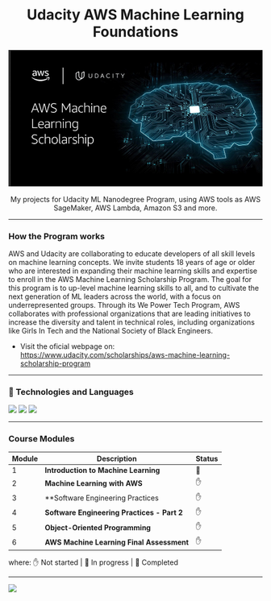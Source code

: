<h1 align="center">
Udacity AWS Machine Learning Foundations
</h1>

![picture alt](/ml-scholarship-2.jpg "ml-scholarship-2.jpg") 

<p align="center">
My projects for Udacity ML Nanodegree Program, using AWS tools as AWS SageMaker, AWS Lambda, Amazon S3 and more.
</p>


--- 
### How the Program works
AWS and Udacity are collaborating to educate developers of all skill levels on machine learning concepts. We invite students 18 years of age or older who are interested in expanding their machine learning skills and expertise to enroll in the AWS Machine Learning Scholarship Program. The goal for this program is to up-level machine learning skills to all, and to cultivate the next generation of ML leaders across the world, with a focus on underrepresented groups. Through its We Power Tech Program, AWS collaborates with professional organizations that are leading initiatives to increase the diversity and talent in technical roles, including organizations like Girls In Tech and the National Society of Black Engineers.
- Visit the oficial webpage on: https://www.udacity.com/scholarships/aws-machine-learning-scholarship-program


---
### :pushpin: Technologies and Languages
<img src="https://img.shields.io/badge/python%20-%2314354C.svg?&style=for-the-badge&logo=python&logoColor=white" /> <img src="https://img.shields.io/badge/scikit_learn-F7931E?style=for-the-badge&logo=scikit-learn&logoColor=white" /> <img src="https://img.shields.io/badge/Amazon_AWS-232F3E?style=for-the-badge&logo=amazon-aws&logoColor=white" />


---
### Course Modules

| Module  |  Description  | Status | 
| --------------- | --------------- | --------------- | 
| 1 | **Introduction to Machine Learning** | 📝 | 
| 2 | **Machine Learning with AWS** | ✋ | 
| 3 | **Software Engineering Practices | ✋ | 
| 4 | **Software Engineering Practices - Part 2** | ✋ | 
| 5 | **Object-Oriented Programming** | ✋ | 
| 6 | **AWS Machine Learning Final Assessment** | ✋ |

where:
✋ Not started | 
📝 In progress | 
🎯 Completed


---
![](https://estruyf-github.azurewebsites.net/api/VisitorHit?user=EliGorniak&repo=Udacity_AWS_Machine_Learning_Foundations&countColorcountColor&countColor=%237B1E7A)
